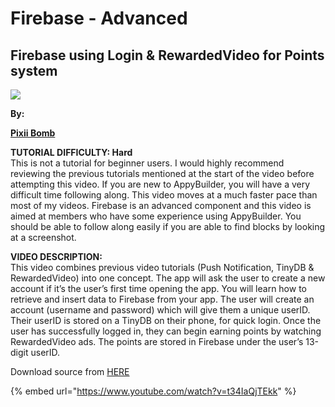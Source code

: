 # Firebase - Advanced

## Firebase using Login & RewardedVideo for Points system

![](https://i1.wp.com/AppyBuilder.com/img/pixiibomb3.png)

**By:** 

[**Pixii Bomb**](http://community.appybuilder.com/t/firebase-using-login-rewardedvideo-for-points-system/3606)

**TUTORIAL DIFFICULTY: Hard**  
This is not a tutorial for beginner users. I would highly recommend reviewing the previous tutorials mentioned at the start of the video before attempting this video. If you are new to AppyBuilder, you will have a very difficult time following along. This video moves at a much faster pace than most of my videos. Firebase is an advanced component and this video is aimed at members who have some experience using AppyBuilder. You should be able to follow along easily if you are able to find blocks by looking at a screenshot.

**VIDEO DESCRIPTION:**  
This video combines previous video tutorials \(Push Notification, TinyDB & RewardedVideo\) into one concept. The app will ask the user to create a new account if it’s the user’s first time opening the app. You will learn how to retrieve and insert data to Firebase from your app. The user will create an account \(username and password\) which will give them a unique userID. Their userID is stored on a TinyDB on their phone, for quick login. Once the user has successfully logged in, they can begin earning points by watching RewardedVideo ads. The points are stored in Firebase under the user’s 13-digit userID.

Download source from [HERE](http://community.appybuilder.com/t/firebase-using-login-rewardedvideo-for-points-system/3606)

{% embed url="https://www.youtube.com/watch?v=t34IaQjTEkk" %}

